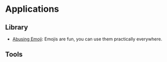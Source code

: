 # Applications

## Library
- [Abusing Emoji](http://zachholman.com/posts/abusing-emoji/): Emojis are fun, you can use them practically everywhere.

## Tools
